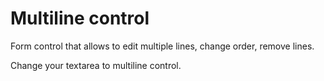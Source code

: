 # Multiline control

Form control that allows to edit multiple lines, change order, remove lines.

Change your textarea to multiline control.